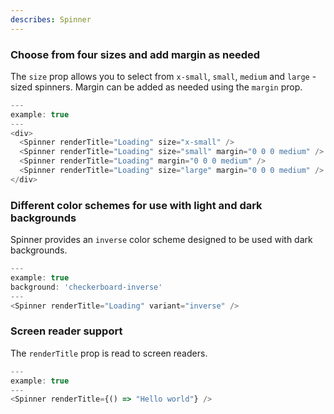 ```yaml
---
describes: Spinner
---
```


### Choose from four sizes and add margin as needed

The `size` prop allows you to select from `x-small`, `small`, `medium` and `large`
-sized spinners. Margin can be added as needed using the `margin` prop.

```js
---
example: true
---
<div>
  <Spinner renderTitle="Loading" size="x-small" />
  <Spinner renderTitle="Loading" size="small" margin="0 0 0 medium" />
  <Spinner renderTitle="Loading" margin="0 0 0 medium" />
  <Spinner renderTitle="Loading" size="large" margin="0 0 0 medium" />
</div>
```

### Different color schemes for use with light and dark backgrounds

Spinner provides an `inverse` color scheme designed to be used with
dark backgrounds.

```js
---
example: true
background: 'checkerboard-inverse'
---
<Spinner renderTitle="Loading" variant="inverse" />
```

### Screen reader support

The `renderTitle` prop is read to screen readers.

```js
---
example: true
---
<Spinner renderTitle={() => "Hello world"} />
```
